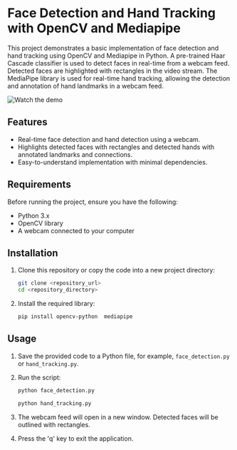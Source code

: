 # Face Detection and Hand Tracking with OpenCV and Mediapipe

This project demonstrates a basic implementation of face detection and hand tracking using OpenCV and Mediapipe in Python. A pre-trained Haar Cascade classifier is used to detect faces in real-time from a webcam feed. Detected faces are highlighted with rectangles in the video stream.
The MediaPipe library is used for real-time hand tracking, allowing the detection and annotation of hand landmarks in a webcam feed.
<!-- 
[![Watch the video](https://github.com/Infinityy1001/Facial-Recognition/tree/main/assets/demo.jpg)](https://github.com/Infinityy1001/Facial-Recognition/tree/main/assets/demo.mp4) -->

![Watch the demo](assets/demo.gif)


## Features
- Real-time face detection and hand detection using a webcam.
- Highlights detected faces with rectangles and detected hands with annotated landmarks and connections.
- Easy-to-understand implementation with minimal dependencies.

## Requirements

Before running the project, ensure you have the following:

- Python 3.x
- OpenCV library
- A webcam connected to your computer

## Installation

1. Clone this repository or copy the code into a new project directory:

    ```bash
    git clone <repository_url>
    cd <repository_directory>
    ```

2. Install the required library:

    ```bash
    pip install opencv-python  mediapipe
    ```

## Usage

1. Save the provided code to a Python file, for example, `face_detection.py` or `hand_tracking.py`.

2. Run the script:

    ```bash
    python face_detection.py
    ```
    ```bash
    python hand_tracking.py
    ```

3. The webcam feed will open in a new window. Detected faces will be outlined with rectangles.

4. Press the 'q' key to exit the application.